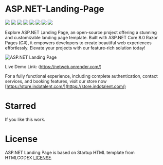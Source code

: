 # ASP.NET-Landing-Page
![](https://komarev.com/ghpvc/?username=mscbuild) 
 ![](https://img.shields.io/github/license/mscbuild/e-learning) 
 ![](https://img.shields.io/github/repo-size/mscbuild/analysis)
![](https://img.shields.io/badge/PRs-Welcome-green)
![](https://img.shields.io/badge/code%20style-asp.net-green)
![](https://img.shields.io/github/stars/mscbuild)
![](https://img.shields.io/badge/Topic-Github-lighred)
![](https://img.shields.io/website?url=https%3A%2F%2Fgithub.com%2Fmscbuild)

Explore ASP.NET Landing Page, an open-source project offering a stunning and customizable landing page template. Built with ASP.NET Core 8.0 Razor Pages (C#), it empowers developers to create beautiful web experiences effortlessly. Elevate your projects with our feature-rich solution today!

![ASP.NET Landing Page](wwwroot/landing-page.png)

Live Demo Link: (https://netweb.onrender.com/)

For a fully functional experience, including complete authentication, contact services, and booking features, visit our store now [https://store.indotalent.com/](https://store.indotalent.com/)

# Starred
If you like this work.

# License
ASP.NET Landing Page is based on Startup HTML template from HTMLCODEX [LICENSE](LICENSE).



